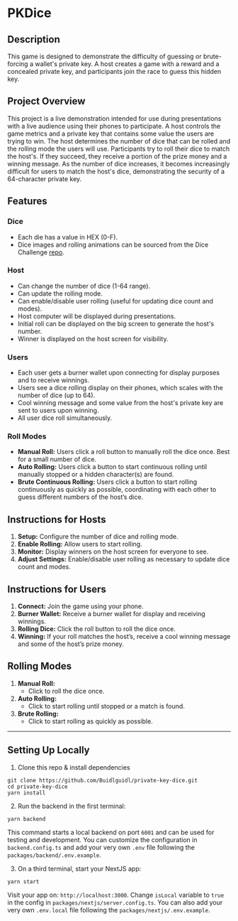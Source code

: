 # PKDice

## Description

This game is designed to demonstrate the difficulty of guessing or brute-forcing a wallet's private key. A host creates a game with a reward and a concealed private key, and participants join the race to guess this hidden key.

## Project Overview

This project is a live demonstration intended for use during presentations with a live audience using their phones to participate. A host controls the game metrics and a private key that contains some value the users are trying to win. The host determines the number of dice that can be rolled and the rolling mode the users will use. Participants try to roll their dice to match the host's. If they succeed, they receive a portion of the prize money and a winning message. As the number of dice increases, it becomes increasingly difficult for users to match the host's dice, demonstrating the security of a 64-character private key.

## Features

### Dice
- Each die has a value in HEX (0-F).
- Dice images and rolling animations can be sourced from the Dice Challenge [repo](https://github.com/scaffold-eth/se-2-challenges/tree/challenge-3-dice-game).

### Host
- Can change the number of dice (1-64 range).
- Can update the rolling mode.
- Can enable/disable user rolling (useful for updating dice count and modes).
- Host computer will be displayed during presentations.
- Initial roll can be displayed on the big screen to generate the host's number.
- Winner is displayed on the host screen for visibility.

### Users
- Each user gets a burner wallet upon connecting for display purposes and to receive winnings.
- Users see a dice rolling display on their phones, which scales with the number of dice (up to 64).
- Cool winning message and some value from the host's private key are sent to users upon winning.
- All user dice roll simultaneously.

### Roll Modes
- **Manual Roll:** Users click a roll button to manually roll the dice once. Best for a small number of dice.
- **Auto Rolling:** Users click a button to start continuous rolling until manually stopped or a hidden character(s) are found.
- **Brute Continuous Rolling:** Users click a button to start rolling continuously as quickly as possible, coordinating with each other to guess different numbers of the host’s dice.

## Instructions for Hosts

1. **Setup:** Configure the number of dice and rolling mode.
3. **Enable Rolling:** Allow users to start rolling.
4. **Monitor:** Display winners on the host screen for everyone to see.
5. **Adjust Settings:** Enable/disable user rolling as necessary to update dice count and modes.

## Instructions for Users

1. **Connect:** Join the game using your phone.
2. **Burner Wallet:** Receive a burner wallet for display and receiving winnings.
3. **Rolling Dice:** Click the roll button to roll the dice once.
4. **Winning:** If your roll matches the host’s, receive a cool winning message and some of the host’s prize money.

## Rolling Modes

1. **Manual Roll:**
   - Click to roll the dice once.
2. **Auto Rolling:**
   - Click to start rolling until stopped or a match is found.
3. **Brute Rolling:**
   - Click to start rolling as quickly as possible.

---

## Setting Up Locally


1. Clone this repo & install dependencies

```
git clone https://github.com/Buidlguidl/private-key-dice.git
cd private-key-dice
yarn install
```

2. Run the backend in the first terminal:

```
yarn backend
```

This command starts a local backend on port `6001` and can be used for testing and development. You can customize the configuration in `backend.config.ts` and add your very own `.env` file following the `packages/backend/.env.example`.

3. On a third terminal, start your NextJS app:

```
yarn start
```

Visit your app on: `http://localhost:3000`. Change `isLocal` variable to `true` in the config in `packages/nextjs/server.config.ts`. You can also add your very own `.env.local` file following the `packages/nextjs/.env.example`.